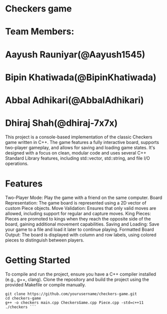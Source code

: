 # Checkers game
# Team Members:
# Aayush Rauniyar(@Aayush1545)
# Bipin Khatiwada(@BipinKhatiwada)
# Abbal Adhikari(@AbbalAdhikari)
# Dhiraj Shah(@dhiraj-7x7x)

This project is a console-based implementation of the classic Checkers game written in C++. The game features a fully interactive board, supports two-player gameplay, and allows for saving and loading game states. It's designed with a focus on clean, modular code and uses several C++ Standard Library features, including std::vector, std::string, and file I/O operations.

# Features
Two-Player Mode: Play the game with a friend on the same computer.
Board Representation: The game board is represented using a 2D vector of custom Piece objects.
Move Validation: Ensures that only valid moves are allowed, including support for regular and capture moves.
King Pieces: Pieces are promoted to kings when they reach the opposite side of the board, gaining additional movement capabilities.
Saving and Loading: Save your game to a file and load it later to continue playing.
Formatted Board Output: The board is displayed with column and row labels, using colored pieces to distinguish between players.

# Getting Started
To compile and run the project, ensure you have a C++ compiler installed (e.g., g++, clang). Clone the repository and build the project using the provided Makefile or compile manually.

```
git clone https://github.com/yourusername/checkers-game.git
cd checkers-game
g++ -o checkers main.cpp CheckersGame.cpp Piece.cpp -std=c++11
./checkers ```
 
